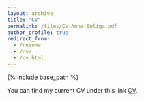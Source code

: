```yaml
---
layout: archive
title: "CV"
permalink: /files/CV-Anna-Suliga.pdf
author_profile: true
redirect_from:
  - /resume
  - /cv/
  - /cv.html
---
```


{% include base_path %}

You can find my current CV under this link [CV](https://annaannafs.github.io/files/CV_Anna_Suliga.pdf).

